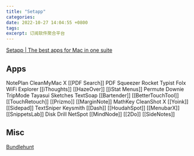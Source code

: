 ```yaml
---
title: "Setapp"
categories: 
date: 2022-10-27 14:04:55 +0800
tags: 
excerpt: 订阅软件聚合平台
---
```


[Setapp | The best apps for Mac in one suite](https://setapp.com/)

## Apps

NotePlan
CleanMyMac X
[[PDF Search]]
PDF Squeezer
Rocket Typist
Folx
WiFi Explorer
[[iThoughts]]
[[HazeOver]]
[[iStat Menus]]
Permute
Downie
TripMode
Tayasui Sketches
TextSoap
[[Bartender]]
[[BetterTouchTool]]
[[TouchRetouch]]
[[Prizmo]]
[[MarginNote]]
MathKey
CleanShot X
[[Yoink]]
[[Sidepad]]
TextSniper
Keysmith
[[Dash]]
[[HoudahSpot]]
[[MenubarX]]
[[SnippetsLab]]
Disk Drill
NetSpot
[[MindNode]]
[[2Do]]
[[SideNotes]]




## Misc

[Bundlehunt](https://bundlehunt.com)



